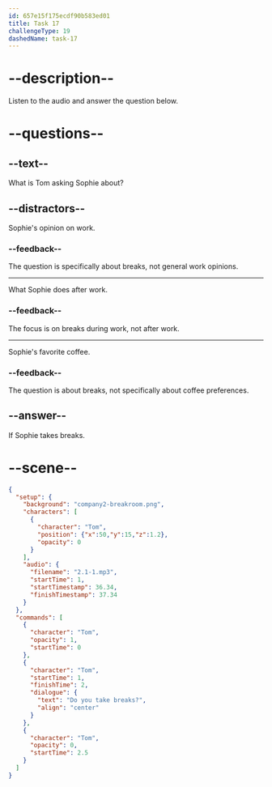 ```yaml
---
id: 657e15f175ecdf90b583ed01
title: Task 17
challengeType: 19
dashedName: task-17
---
```


<!-- (audio) Tom: Do you take breaks? -->

# --description--

Listen to the audio and answer the question below.

# --questions--

## --text--

What is Tom asking Sophie about?

## --distractors--

Sophie's opinion on work.

### --feedback--

The question is specifically about breaks, not general work opinions.

---

What Sophie does after work.

### --feedback--

The focus is on breaks during work, not after work.

---

Sophie's favorite coffee.

### --feedback--

The question is about breaks, not specifically about coffee preferences.

## --answer--

If Sophie takes breaks.

# --scene--

```json
{
  "setup": {
    "background": "company2-breakroom.png",
    "characters": [
      {
        "character": "Tom",
        "position": {"x":50,"y":15,"z":1.2},
        "opacity": 0
      }
    ],
    "audio": {
      "filename": "2.1-1.mp3",
      "startTime": 1,
      "startTimestamp": 36.34,
      "finishTimestamp": 37.34
    }
  },
  "commands": [
    {
      "character": "Tom",
      "opacity": 1,
      "startTime": 0
    },
    {
      "character": "Tom",
      "startTime": 1,
      "finishTime": 2,
      "dialogue": {
        "text": "Do you take breaks?",
        "align": "center"
      }
    },
    {
      "character": "Tom",
      "opacity": 0,
      "startTime": 2.5
    }
  ]
}
```

